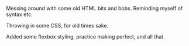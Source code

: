 Messing around with some old HTML bits and bobs. Reminding myself of syntax etc. 

Throwing in some CSS, for old times sake. 

Added some flexbox styling, practice making perfect, and all that. 
